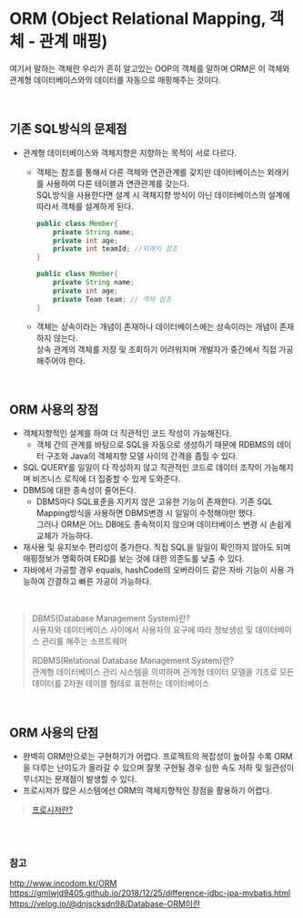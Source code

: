 # ORM (Object Relational Mapping, 객체 - 관계 매핑)

여기서 말하는 객체란 우리가 흔히 알고있는 OOP의 객체를 말하며 ORM은 이 객체와 관계형 데이터베이스와의 데이터를 자동으로 매핑해주는 것이다.

<br/>

## 기존 SQL방식의 문제점

- 관계형 데이터베이스와 객체지향은 지향하는 목적이 서로 다르다.
    - 객체는 참조를 통해서 다른 객체와 연관관계를 갖지만 데이터베이스는 외래키를 사용하여 다른 테이블과 연관관계를 갖는다.  
    SQL방식을 사용한다면 설계 시 객체지향 방식이 아닌 데이터베이스의 설계에 따라서 객체를 설계하게 된다.

        ```java
        public class Member{
            private String name;
            private int age;
            private int teamId; //외래키 참조
        }

        public class Member{
            private String name;
            private int age;
            private Team team; // 객체 참조
        }
        ```
   
    - 객체는 상속이라는 개념이 존재하나 데이터베이스에는 상속이라는 개념이 존재하지 않는다.  
    상속 관계의 객체를 저장 및 조회하기 어려워지며 개발자가 중간에서 직접 가공해주어야 한다.

<br/>

## ORM 사용의 장점

- 객체지향적인 설계를 하여 더 직관적인 코드 작성이 가능해진다.
    - 객체 간의 관계를 바탕으로 SQL을 자동으로 생성하기 때문에 RDBMS의 데이터 구조와 Java의 객체지향 모델 사이의 간격을 좁힐 수 있다.
- SQL QUERY를 일일이 다 작성하지 않고 직관적인 코드로 데이터 조작이 가능해지며 비즈니스 로직에 더 집중할 수 있게 도와준다.
- DBMS에 대한 종속성이 줄어든다.
    - DBMS마다 SQL표준을 지키지 않은 고유한 기능이 존재한다. 기존 SQL Mapping방식을 사용하면 DBMS변경 시 일일이 수정해야만 했다.  
    그러나 ORM은 어느 DB에도 종속적이지 않으며 데이터베이스 변경 시 손쉽게 교체가 가능하다.
- 재사용 및 유지보수 편리성이 증가한다.
    직접 SQL을 일일이 확인하지 않아도 되며 매핑정보가 명확하여 ERD를 보는 것에 대한 의존도를 낮출 수 있다.
- 자바에서 가공할 경우 equals, hashCode의 오버라이드 같은 자바 기능이 사용 가능하여 간결하고 빠른 가공이 가능하다.

<br/>

>  DBMS(Database Management System)란?  
>  사용자와 데이터베이스 사이에서 사용자의 요구에 따라 정보생성 및 데이터베이스 관리를 해주는 소프트웨어  
> 
>  RDBMS(Relational Database Management System)란?  
>  관계형 데이터베이스 관리 시스템을 의미하며 관계형 데이터 모델을 기초로 모든 데이터를 2차원 테이블 형태로 표현하는 데이터베이스

<br/>

## ORM 사용의 단점
- 완벽히 ORM만으로는 구현하기가 어렵다.
    프로젝트의 복잡성이 높아질 수록 ORM을 다루는 난이도가 올라갈 수 있으며 잘못 구현될 경우 심한 속도 저하 및 일관성이 무너지는 문제점이 발생할 수 있다.
- 프로시저가 많은 시스템에선 ORM의 객체지향적인 장점을 활용하기 어렵다.

> [프로시저란?](./프로시저란.md)

<br/>
<br/>

### 참고
http://www.incodom.kr/ORM
https://gmlwjd9405.github.io/2018/12/25/difference-jdbc-jpa-mybatis.html
https://velog.io/@dnjscksdn98/Database-ORM이란